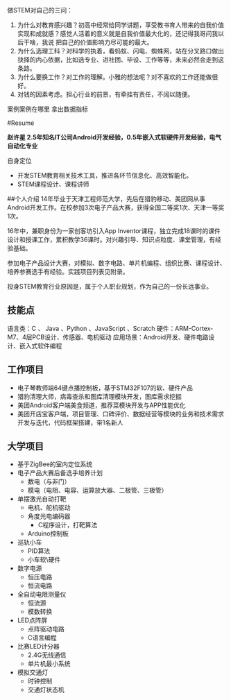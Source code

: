 
做STEM对自己的三问：

1. 为什么对教育感兴趣？初高中经常给同学讲题，享受教书育人带来的自我价值实现和成就感？感觉人活着的意义就是自我价值最大化的，还记得我哥问我以后干啥，我说 把自己的价值影响力尽可能的最大。
2. 为什么选理工科？对科学的执着，看蚂蚁、闪电、蜘蛛网，站在分叉路口做出抉择的内心依据，比如选专业、进社团、毕设、工作等等，未来必然会走到这条路。
3. 为什么要换工作？对工作的理解。小雅的想法呢？对不喜欢的工作还能做很好。
4. 对钱的因素考虑。担心行业的前景，有牵挂有责任，不阔以随便。

案例案例在哪里  拿出数据指标

#Resume

**赵许星  2.5年知名IT公司Android开发经验，0.5年嵌入式软硬件开发经验，电气自动化专业**

自身定位

* 开发STEM教育相关技术工具，推进各环节信息化、高效智能化。
* STEM课程设计、课程讲师

##个人介绍
14年毕业于天津工程师范大学，先后在猎豹移动、美团网从事Android开发工作。在校参加3次电子产品大赛，获得全国二等奖1次、天津一等奖1次。

16年中，兼职身份为一家创客坊引入App Inventor课程，独立完成18课时的课件设计和授课工作，累积教学36课时。对兴趣引导、知识点粒度、课堂管理，有经验基础。

参加电子产品设计大赛，对模拟、数字电路、单片机编程、组织比赛、课程设计、培养参赛选手有经验。实践项目列表见附录。

投身STEM教育行业原因是，属于个人职业规划，作为自己的一份长远事业。

## 技能点
语言类：C 、 Java 、Python 、JavaScript 、Scratch
硬件：ARM-Cortex-M7、4层PCB设计、传感器、电机驱动
应用场景：Android开发、硬件电路设计、嵌入式软件编程

## 工作项目

* 电子琴教师端64键点播控制板，基于STM32F107的软、硬件产品
* 猎豹清理大师，病毒查杀和图库清理模块开发，图库需求挖掘
* 美团Android客户端美食频道，推荐菜模块开发与APP性能优化
* 美团开店宝客户端，项目管理、口碑评价、数据经营等模块的业务和技术需求开发与迭代，代码框架搭建，带1名新人

## 大学项目 
*  基于ZigBee的室内定位系统
*  电子产品大赛后备选手培养计划
   * 数电（与非门）
   * 模电（电阻、电容、运算放大器、二极管、三极管）
*  单摆激光自动打靶
   * 电机、舵机驱动	
   * 角度光电编码器
     * C程序设计，打靶算法
   * Arduino控制板
*  巡轨小车
   * PID算法
   * 小车软\硬件
*  数字电源
   * 恒压电路
   * 恒流电路
*  全自动电阻测量仪
   * 恒流源
   * 模数转换
*  LED点阵屏
   * 点阵驱动电路
   * C语言编程
*  比赛LED计分器
   * 2.4G无线通信
   * 单片机最小系统
*  模拟交通灯
   * 时钟控制
   * 交通灯状态机